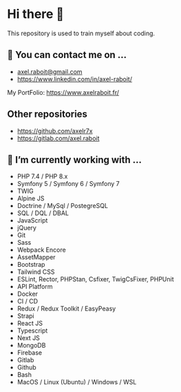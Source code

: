 Hi there 👋
===========
This repository is used to train myself about coding.

👯 You can contact me on ...
-------------------------

- axel.raboit@gmail.com
- https://www.linkedin.com/in/axel-raboit/

My PortFolio: https://www.axelraboit.fr/

Other repositories
-----------------------------------------------------
- https://github.com/axelr7x
- https://gitlab.com/axel.raboit

🔭 I’m currently working with ...
------------------------------

- PHP 7.4 / PHP 8.x
- Symfony 5 / Symfony 6 / Symfony 7
- TWIG
- Alpine JS
- Doctrine / MySql / PostegreSQL
- SQL / DQL / DBAL
- JavaScript
- jQuery
- Git
- Sass
- Webpack Encore
- AssetMapper
- Bootstrap
- Tailwind CSS
- ESLint, Rector, PHPStan, Csfixer, TwigCsFixer, PHPUnit
- API Platform
- Docker
- CI / CD
- Redux / Redux Toolkit / EasyPeasy
- Strapi
- React JS
- Typescript
- Next JS
- MongoDB
- Firebase
- Gitlab
- Github
- Bash
- MacOS / Linux (Ubuntu) / Windows / WSL

